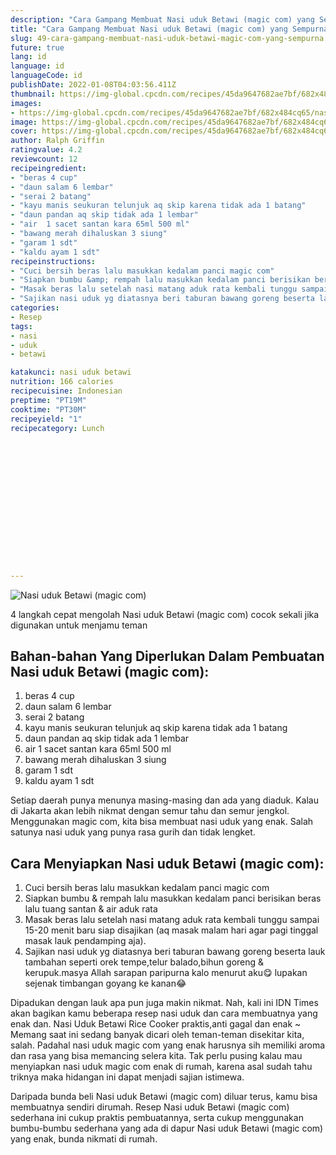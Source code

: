 ```yaml
---
description: "Cara Gampang Membuat Nasi uduk Betawi (magic com) yang Sempurna"
title: "Cara Gampang Membuat Nasi uduk Betawi (magic com) yang Sempurna"
slug: 49-cara-gampang-membuat-nasi-uduk-betawi-magic-com-yang-sempurna
future: true
lang: id
language: id
languageCode: id
publishDate: 2022-01-08T04:03:56.411Z 
thumbnail: https://img-global.cpcdn.com/recipes/45da9647682ae7bf/682x484cq65/nasi-uduk-betawi-magic-com-foto-resep-utama.png
images:
- https://img-global.cpcdn.com/recipes/45da9647682ae7bf/682x484cq65/nasi-uduk-betawi-magic-com-foto-resep-utama.png
image: https://img-global.cpcdn.com/recipes/45da9647682ae7bf/682x484cq65/nasi-uduk-betawi-magic-com-foto-resep-utama.png
cover: https://img-global.cpcdn.com/recipes/45da9647682ae7bf/682x484cq65/nasi-uduk-betawi-magic-com-foto-resep-utama.png
author: Ralph Griffin
ratingvalue: 4.2
reviewcount: 12
recipeingredient:
- "beras 4 cup"
- "daun salam 6 lembar"
- "serai 2 batang"
- "kayu manis seukuran telunjuk aq skip karena tidak ada 1 batang"
- "daun pandan aq skip tidak ada 1 lembar"
- "air  1 sacet santan kara 65ml 500 ml"
- "bawang merah dihaluskan 3 siung"
- "garam 1 sdt"
- "kaldu ayam 1 sdt"
recipeinstructions:
- "Cuci bersih beras lalu masukkan kedalam panci magic com"
- "Siapkan bumbu &amp; rempah lalu masukkan kedalam panci berisikan beras lalu tuang santan &amp; air aduk rata"
- "Masak beras lalu setelah nasi matang aduk rata kembali tunggu sampai 15-20 menit baru siap disajikan (aq masak malam hari agar pagi tinggal masak lauk pendamping aja)."
- "Sajikan nasi uduk yg diatasnya beri taburan bawang goreng beserta lauk tambahan seperti orek tempe,telur balado,bihun goreng &amp; kerupuk.masya Allah sarapan paripurna kalo menurut aku😋 lupakan sejenak timbangan goyang ke kanan😂"
categories:
- Resep
tags:
- nasi
- uduk
- betawi

katakunci: nasi uduk betawi 
nutrition: 166 calories
recipecuisine: Indonesian
preptime: "PT19M"
cooktime: "PT30M"
recipeyield: "1"
recipecategory: Lunch


     
    
    
    
    
    
    
    
    
    
    
      
    
---
```



![Nasi uduk Betawi (magic com)](https://img-global.cpcdn.com/recipes/45da9647682ae7bf/682x484cq65/nasi-uduk-betawi-magic-com-foto-resep-utama.png)

4 langkah cepat mengolah  Nasi uduk Betawi (magic com) cocok sekali jika digunakan untuk menjamu teman

<!--inarticleads1-->

## Bahan-bahan Yang Diperlukan Dalam Pembuatan Nasi uduk Betawi (magic com):

1. beras 4 cup
1. daun salam 6 lembar
1. serai 2 batang
1. kayu manis seukuran telunjuk aq skip karena tidak ada 1 batang
1. daun pandan aq skip tidak ada 1 lembar
1. air  1 sacet santan kara 65ml 500 ml
1. bawang merah dihaluskan 3 siung
1. garam 1 sdt
1. kaldu ayam 1 sdt

Setiap daerah punya menunya masing-masing dan ada yang diaduk. Kalau di Jakarta akan lebih nikmat dengan semur tahu dan semur jengkol. Menggunakan magic com, kita bisa membuat nasi uduk yang enak. Salah satunya nasi uduk yang punya rasa gurih dan tidak lengket. 

<!--inarticleads2-->

## Cara Menyiapkan Nasi uduk Betawi (magic com):

1. Cuci bersih beras lalu masukkan kedalam panci magic com
1. Siapkan bumbu &amp; rempah lalu masukkan kedalam panci berisikan beras lalu tuang santan &amp; air aduk rata
1. Masak beras lalu setelah nasi matang aduk rata kembali tunggu sampai 15-20 menit baru siap disajikan (aq masak malam hari agar pagi tinggal masak lauk pendamping aja).
1. Sajikan nasi uduk yg diatasnya beri taburan bawang goreng beserta lauk tambahan seperti orek tempe,telur balado,bihun goreng &amp; kerupuk.masya Allah sarapan paripurna kalo menurut aku😋 lupakan sejenak timbangan goyang ke kanan😂


Dipadukan dengan lauk apa pun juga makin nikmat. Nah, kali ini IDN Times akan bagikan kamu beberapa resep nasi uduk dan cara membuatnya yang enak dan. Nasi Uduk Betawi Rice Cooker praktis,anti gagal dan enak ~ Memang saat ini sedang banyak dicari oleh teman-teman disekitar kita, salah. Padahal nasi uduk magic com yang enak harusnya sih memiliki aroma dan rasa yang bisa memancing selera kita. Tak perlu pusing kalau mau menyiapkan nasi uduk magic com enak di rumah, karena asal sudah tahu triknya maka hidangan ini dapat menjadi sajian istimewa. 

Daripada bunda beli  Nasi uduk Betawi (magic com)  diluar terus, kamu  bisa membuatnya sendiri dirumah. Resep  Nasi uduk Betawi (magic com)  sederhana ini cukup praktis pembuatannya, serta cukup menggunakan bumbu-bumbu sederhana yang ada di dapur  Nasi uduk Betawi (magic com)  yang enak, bunda nikmati di rumah.

